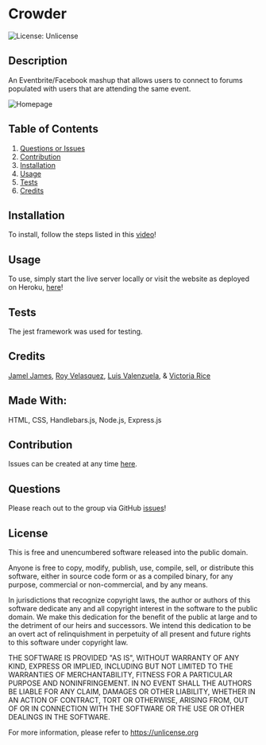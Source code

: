 # Crowder 

![License: Unlicense](https://img.shields.io/badge/license-Unlicense-blue.svg)

## Description
An Eventbrite/Facebook mashup that allows users to connect to forums populated with users that are attending the same event.

![Homepage](https://user-images.githubusercontent.com/95240889/170907850-4ce8d224-f499-4e57-9664-00fc0a9cfda5.png)

## Table of Contents
1. [Questions or Issues](#Questions)
2. [Contribution](#Contribution)
3. [Installation](#Installation)
4. [Usage](#Usage)
6. [Tests](#Tests)
7. [Credits](#Credits)
## Installation
To install, follow the steps listed in this [video](https://github.com)!
## Usage
To use, simply start the live server locally or visit the website as deployed on Heroku, [here](https://github.com)!
## Tests
The jest framework was used for testing.
## Credits
[Jamel James](https://github.com/jrj-sys), [Roy Velasquez](https://github.com/Roy4th), [Luis Valenzuela](https://github.com/Rinnnegone), & [Victoria Rice](https://github.com/vtori37)
## Made With:
HTML, CSS, Handlebars.js, Node.js, Express.js
## Contribution 
Issues can be created at any time [here](https://github.com/vtori37/Crowder/issues).
## Questions
Please reach out to the group via GitHub [issues](https://github.com/vtori37/Crowder/issues)!
## License
This is free and unencumbered software released into the public domain.

Anyone is free to copy, modify, publish, use, compile, sell, or
distribute this software, either in source code form or as a compiled
binary, for any purpose, commercial or non-commercial, and by any
means.

In jurisdictions that recognize copyright laws, the author or authors
of this software dedicate any and all copyright interest in the
software to the public domain. We make this dedication for the benefit
of the public at large and to the detriment of our heirs and
successors. We intend this dedication to be an overt act of
relinquishment in perpetuity of all present and future rights to this
software under copyright law.

THE SOFTWARE IS PROVIDED "AS IS", WITHOUT WARRANTY OF ANY KIND,
EXPRESS OR IMPLIED, INCLUDING BUT NOT LIMITED TO THE WARRANTIES OF
MERCHANTABILITY, FITNESS FOR A PARTICULAR PURPOSE AND NONINFRINGEMENT.
IN NO EVENT SHALL THE AUTHORS BE LIABLE FOR ANY CLAIM, DAMAGES OR
OTHER LIABILITY, WHETHER IN AN ACTION OF CONTRACT, TORT OR OTHERWISE,
ARISING FROM, OUT OF OR IN CONNECTION WITH THE SOFTWARE OR THE USE OR
OTHER DEALINGS IN THE SOFTWARE.

For more information, please refer to <https://unlicense.org>


